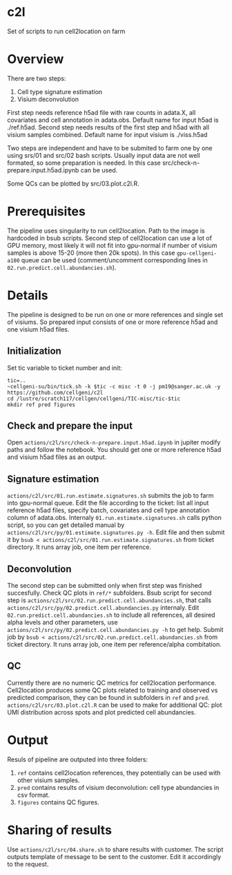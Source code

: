 # c2l
Set of scripts to run cell2location on farm

# Overview
There are two steps:
1. Cell type signature estimation
2. Visium deconvolution

First step needs reference h5ad file with raw counts in adata.X, all covariates and cell annotation in adata.obs. Default name for input h5ad is ./ref.h5ad.
Second step needs results of the first step and h5ad with all visium samples combined. Default name for input visium is ./viss.h5ad

Two steps are independent and have to be submited to farm one by one using srs/01 and src/02 bash scripts. Usually input data are not well formated, so some preparation is needed. In this case src/check-n-prepare.input.h5ad.ipynb can be used.

Some QCs can be plotted by src/03.plot.c2l.R.

# Prerequisites
The pipeline uses singularity to run cell2location. Path to the image is  hardcoded in bsub scripts. 
Second step of cell2location can use a lot  of GPU memory, most likely it will not fit into gpu-normal if number of visium samples is above 15-20 (more then 20k spots). In this case `gpu-cellgeni-a100` queue can be used (comment/uncomment corresponding lines in `02.run.predict.cell.abundancies.sh`).

# Details
The pipeline is designed to be run on one or more references and single set of visiums. So prepared input consists of one or more reference h5ad and one visium h5ad files.

## Initialization
Set tic variable to ticket number and init:
```
tic=.. 
~cellgeni-su/bin/tick.sh -k $tic -c misc -t 0 -j pm19@sanger.ac.uk -y https://github.com/cellgeni/c2l
cd /lustre/scratch117/cellgen/cellgeni/TIC-misc/tic-$tic
mkdir ref pred figures
```
## Check and prepare the input
Open `actions/c2l/src/check-n-prepare.input.h5ad.ipynb` in jupiter modify paths and follow the notebook. You should get one or more reference h5ad and visium h5ad files as an output.

## Signature estimation
`actions/c2l/src/01.run.estimate.signatures.sh` submits the job to farm into gpu-normal queue. Edit the file according to the ticket: list all input reference h5ad files, specify batch, covariates and cell type annotation column of adata.obs. Internaly `01.run.estimate.signatures.sh` calls python script, so you can get detailed manual by `actions/c2l/src/py/01.estimate.signatures.py -h`. Edit file and then submit it by `bsub < actions/c2l/src/01.run.estimate.signatures.sh` from ticket directory. It runs array job, one item per reference.

## Deconvolution
The second step can be submitted only when first step was finished succesfully. Check QC plots in `ref/*` subfolders. Bsub script for second step is `actions/c2l/src/02.run.predict.cell.abundancies.sh`, that calls `actions/c2l/src/py/02.predict.cell.abundancies.py` internaly. Edit `02.run.predict.cell.abundancies.sh` to include all references, all desired alpha levels and other parameters, use `actions/c2l/src/py/02.predict.cell.abundancies.py -h` to get help. Submit job by `bsub < actions/c2l/src/02.run.predict.cell.abundancies.sh` from ticket directory. It runs array job, one item per reference/alpha combitation.

## QC
Currently there are no numeric QC metrics for cell2location performance. Cell2location produces some QC plots related to training and observed vs predicted comparison, they can be found in subfolders in `ref` and `pred`. `actions/c2l/src/03.plot.c2l.R` can be used to make for additional QC: plot UMI distribution across spots and plot predicted cell abundancies.

# Output
Resuls of pipeline are outputed into three folders:
1. `ref` contains cell2location references, they potentially can be used with other visium samples.
2. `pred` contains results of visium deconvolution: cell type abundancies in csv format. 
3. `figures` contains QC figures.

# Sharing of results
Use `actions/c2l/src/04.share.sh` to share results with customer. The script outputs template of message to be sent to the customer. Edit it accordingly to the request.
